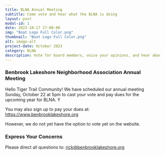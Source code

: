 ```yaml
---
title: BLNA Annual Meeting
subtitle: Come vote and hear what the BLNA is doing
layout: post
modal-id: 1
date: 2022-10-17 17:00:00
img: "Boat Logo Full Color.png"
thumbnail: "Boat Logo Full Color.png"
alt: image-alt
project-date: October 2023
category: BLNA
description: Vote for board members, voice your opinions, and hear about what we're doing in the neighborhood.
---
```


### Benbrook Lakeshore Neighborhood Association Annual Meeting

Hello Tiger Trail Community! We have scheduled our annual meeting Sunday, October 22 at 5pm to cast your vote and pay dues for the upcoming year for BLNA. Y

You may also sign up to pay your dues at:
https://www.benbrooklakeshore.org

However, we do not yet have the option to vote yet on the website.

### Express Your Concerns

Please direct all questions to: [rick@benbrooklakeshore.org](mailto:rick@benbrooklakeshore.org)

